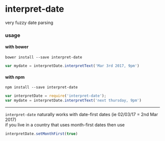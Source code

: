 # interpret-date
very fuzzy date parsing
### usage
#### with bower
`bower install --save interpret-date`
```javascript
var mydate = interpretDate.interpretText('Mar 3rd 2017, 9pm')
```
#### with npm
`npm install --save interpret-date`
```javascript
var interpretDate = require('interpret-date');
var mydate = interpretDate.interpretText('next thursday, 9pm')
```

-----

`interpret-date` naturally works with date-first dates (ie 02/03/17 = 2nd Mar 2017)  
if you live in a country that uses month-first dates then use  
```javascript
interpretDate.setMonthFirst(true)
```
